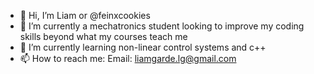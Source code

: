 - 👋 Hi, I’m Liam or @feinxcookies
- 👀 I’m currently a mechatronics student looking to improve my coding skills beyond what my courses teach me
- 🌱 I’m currently learning non-linear control systems and c++
- 📫 How to reach me: Email: liamgarde.lg@gmail.com
